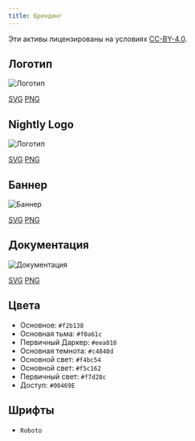 ```yaml
---
title: Брендинг
---
```


Эти активы лицензированы на условиях [CC-BY-4.0](https://github.com/LinwoodCloud/Butterfly/blob/develop/BRANDING_LICENSE).

## Логотип

![Логотип](/img/logo.svg)

[SVG](/img/logo.svg) [PNG](/img/logo.png)

## Nightly Logo

![Логотип](/img/nightly.svg)

[SVG](/img/nightly.svg) [PNG](/img/nightly.png)

## Баннер

![Баннер](/img/banner.svg)

[SVG](/img/banner.svg) [PNG](/img/banner.png)

## Документация

![Документация](/img/docs.svg)

[SVG](/img/docs.svg) [PNG](/img/docs.png)

## Цвета

* Основное: `#f2b138`
* Основная тьма: `#f0a61c`
* Первичный Даркер: `#eea010`
* Основная темнота: `#c4840d`
* Основной свет: `#f4bc54`
* Основной свет: `#f5c162`
* Первичный свет: `#f7d28c`
* Доступ: `#00469E`

## Шрифты

* `Roboto`
